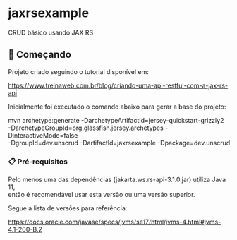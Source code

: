 # jaxrsexample

CRUD básico usando JAX RS

## 🚀 Começando

Projeto criado seguindo o tutorial disponível em:

https://www.treinaweb.com.br/blog/criando-uma-api-restful-com-a-jax-rs-api

Inicialmente foi executado o comando abaixo para gerar a base do projeto:

mvn archetype:generate -DarchetypeArtifactId=jersey-quickstart-grizzly2 \
-DarchetypeGroupId=org.glassfish.jersey.archetypes -DinteractiveMode=false \
-DgroupId=dev.unscrud -DartifactId=jaxrsexample -Dpackage=dev.unscrud

### 📋 Pré-requisitos

Pelo menos uma das dependências (jakarta.ws.rs-api-3.1.0.jar) utiliza Java 11, \
então é recomendável usar esta versão ou uma versão superior.

Segue a lista de versões para referência:

https://docs.oracle.com/javase/specs/jvms/se17/html/jvms-4.html#jvms-4.1-200-B.2
